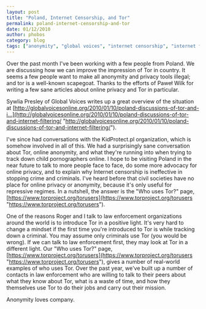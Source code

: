 ```yaml
---
layout: post
title: "Poland, Internet Censorship, and Tor"
permalink: poland-internet-censorship-and-tor
date: 01/12/2010
author: phobos
category: blog
tags: ["anonymity", "global voices", "internet censorship", "internet freedom", "law enforcement", "poland", "privacy"]
---
```


Over the past month I've been working with a few people from Poland. We are discussing how we can improve the impression of Tor in country. It seems a few people want to make all anonymity and privacy tools illegal; and tor is a well-known scapegoat. Thanks to the efforts of Paweł Wilk for writing a few sane articles about online privacy and Tor in particular.

Sywlia Presley of Global Voices writes up a great overview of the situation at [http://globalvoicesonline.org/2010/01/10/poland-discussions-of-tor-and-i...](http://globalvoicesonline.org/2010/01/10/poland-discussions-of-tor-and-internet-filtering/ "http://globalvoicesonline.org/2010/01/10/poland-discussions-of-tor-and-internet-filtering/").

I've since had conversations with the KidProtect.pl organization, which is somehow involved in all of this. We had a surprisingly sane conversation about Tor, online anonymity, and what they're running into when trying to track down child pornographers online. I hope to be visiting Poland in the near future to talk to more people face to face, do some more advocacy for online privacy, and to explain why Internet censorship is ineffective in stopping crime and criminals. I've heard before that civil societies have no place for online privacy or anonymity, because it's only useful for repressive regimes. In a nutshell, the answer is the "Who uses Tor?" page, [https://www.torproject.org/torusers](https://www.torproject.org/torusers "https://www.torproject.org/torusers").

One of the reasons Roger and I talk to law enforcement organizations around the world is to introduce Tor in a positive light. It's very hard to change a mindset if the first time you're introduced to Tor is while tracking down a criminal. You may assume only criminals use Tor (you would be wrong). If we can talk to law enforcement first, they may look at Tor in a different light. Our "Who uses Tor?" page, [https://www.torproject.org/torusers](https://www.torproject.org/torusers "https://www.torproject.org/torusers"), gives a number of real-world examples of who uses Tor. Over the past year, we've built up a number of contacts in law enforcement who are willing to talk to their peers about what they know about Tor, what is a waste of time, and how they themselves use Tor to do their jobs and carry out their mission.

Anonymity loves company.

